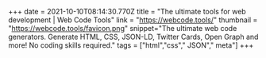 +++
date = 2021-10-10T08:14:30.770Z
title = "The ultimate tools for web development | Web Code Tools"
link = "https://webcode.tools/"
thumbnail = "https://webcode.tools/favicon.png"
snippet="The ultimate web code generators. Generate HTML, CSS, JSON-LD, Twitter Cards, Open Graph and more! No coding skills required."
tags = ["html","css"," JSON"," meta"]
+++
